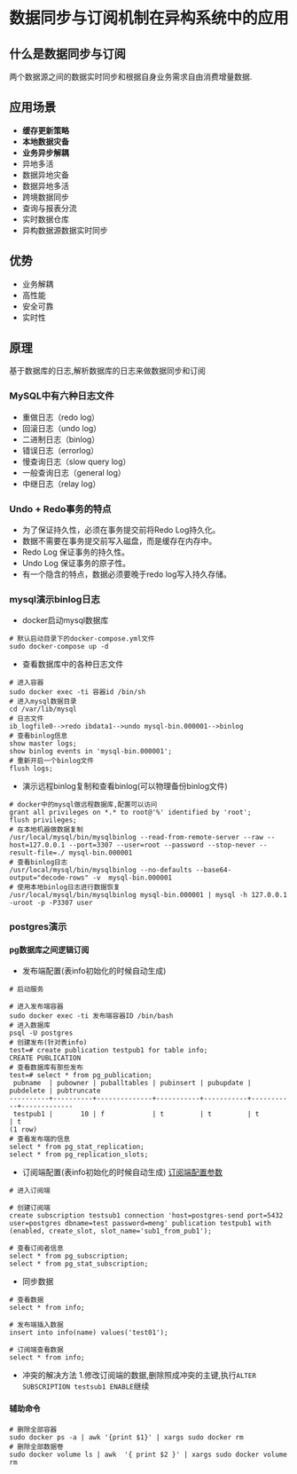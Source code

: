 # 数据同步与订阅机制在异构系统中的应用

## 什么是数据同步与订阅

两个数据源之间的数据实时同步和根据自身业务需求自由消费增量数据.

## 应用场景
- **缓存更新策略**
- **本地数据灾备**
- **业务异步解耦**
- 异地多活
- 数据异地灾备
- 数据异地多活
- 跨境数据同步
- 查询与报表分流
- 实时数据仓库
- 异构数据源数据实时同步

## 优势
- 业务解耦
- 高性能
- 安全可靠
- 实时性

## 原理
基于数据库的日志,解析数据库的日志来做数据同步和订阅


### MySQL中有六种日志文件
- 重做日志（redo log）
- 回滚日志（undo log）
- 二进制日志（binlog）
- 错误日志（errorlog）
- 慢查询日志（slow query log）
- 一般查询日志（general log）
- 中继日志（relay log）


### Undo + Redo事务的特点
- 为了保证持久性，必须在事务提交前将Redo Log持久化。
- 数据不需要在事务提交前写入磁盘，而是缓存在内存中。
- Redo Log 保证事务的持久性。
- Undo Log 保证事务的原子性。
- 有一个隐含的特点，数据必须要晚于redo log写入持久存储。

### mysql演示binlog日志
- docker启动mysql数据库
```
# 默认启动目录下的docker-compose.yml文件
sudo docker-compose up -d
```

- 查看数据库中的各种日志文件
```
# 进入容器
sudo docker exec -ti 容器id /bin/sh
# 进入mysql数据目录
cd /var/lib/mysql
# 日志文件
ib_logfile0-->redo ibdata1-->undo mysql-bin.000001-->binlog
# 查看binlog信息
show master logs;
show binlog events in 'mysql-bin.000001';
# 重新开启一个binlog文件
flush logs;
```

- 演示远程binlog复制和查看binlog(可以物理备份binlog文件)
```
# docker中的mysql做远程数据库,配置可以访问
grant all privileges on *.* to root@'%' identified by 'root';
flush privileges;
# 在本地机器做数据复制
/usr/local/mysql/bin/mysqlbinlog --read-from-remote-server --raw --host=127.0.0.1 --port=3307 --user=root --password --stop-never --result-file=./ mysql-bin.000001
# 查看binlog日志
/usr/local/mysql/bin/mysqlbinlog --no-defaults --base64-output="decode-rows" -v  mysql-bin.000001
# 使用本地binlog日志进行数据恢复
/usr/local/mysql/bin/mysqlbinlog mysql-bin.000001 | mysql -h 127.0.0.1 -uroot -p -P3307 user
```


### postgres演示

#### pg数据库之间逻辑订阅

- 发布端配置(表info初始化的时候自动生成)

```
# 启动服务

# 进入发布端容器
sudo docker exec -ti 发布端容器ID /bin/bash
# 进入数据库
psql -U postgres
# 创建发布(针对表info)
test=# create publication testpub1 for table info;
CREATE PUBLICATION
# 查看数据库有那些发布
test=# select * from pg_publication;
 pubname  | pubowner | puballtables | pubinsert | pubupdate | pubdelete | pubtruncate 
----------+----------+--------------+-----------+-----------+-----------+-------------
 testpub1 |       10 | f            | t         | t         | t         | t
(1 row)
# 查看发布端的信息
select * from pg_stat_replication;
select * from pg_replication_slots;

```

- 订阅端配置(表info初始化的时候自动生成)
[订阅端配置参数](http://postgres.cn/docs/11/sql-createsubscription.html)

```
# 进入订阅端

# 创建订阅端
create subscription testsub1 connection 'host=postgres-send port=5432 user=postgres dbname=test password=meng' publication testpub1 with (enabled, create_slot, slot_name='sub1_from_pub1');

# 查看订阅者信息
select * from pg_subscription;
select * from pg_stat_subscription;

```

- 同步数据

```
# 查看数据
select * from info;

# 发布端插入数据
insert into info(name) values('test01');

# 订阅端查看数据
select * from info;
```

- 冲突的解决方法
1.修改订阅端的数据,删除照成冲突的主键,执行`ALTER SUBSCRIPTION testsub1 ENABLE`继续

#### 辅助命令

```
# 删除全部容器
sudo docker ps -a | awk '{print $1}' | xargs sudo docker rm
# 删除全部数据卷
sudo docker volume ls | awk  '{ print $2 }' | xargs sudo docker volume rm
```

